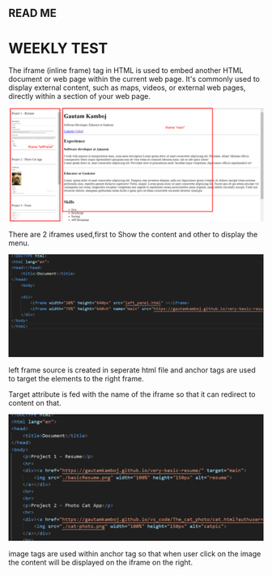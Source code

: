 ## READ ME

# WEEKLY TEST
The iframe (inline frame) tag in HTML is used to embed another HTML document or web page within the current web page. It's commonly used to display external content, such as maps, videos, or external web pages, directly within a section of your web page.

![Alt text](image-2.png)

There are 2 iframes used,first to Show the content and other to display the menu.

![Alt text](image.png)

left frame source is created in seperate html file and anchor tags are used to target the elements to the right frame.

Target attribute is fed with the name of the iframe so that it can redirect to content on that.

![Alt text](image-1.png)

image tags are used within anchor tag so that when user click on the image the content will be displayed on the iframe on the right.

